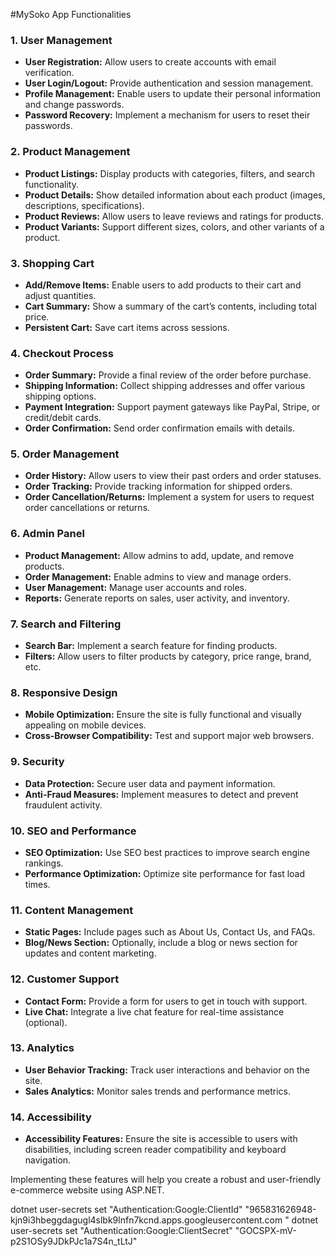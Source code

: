 #MySoko App Functionalities

### 1. **User Management**

- **User Registration:** Allow users to create accounts with email verification.
- **User Login/Logout:** Provide authentication and session management.
- **Profile Management:** Enable users to update their personal information and change passwords.
- **Password Recovery:** Implement a mechanism for users to reset their passwords.

### 2. **Product Management**

- **Product Listings:** Display products with categories, filters, and search functionality.
- **Product Details:** Show detailed information about each product (images, descriptions, specifications).
- **Product Reviews:** Allow users to leave reviews and ratings for products.
- **Product Variants:** Support different sizes, colors, and other variants of a product.

### 3. **Shopping Cart**

- **Add/Remove Items:** Enable users to add products to their cart and adjust quantities.
- **Cart Summary:** Show a summary of the cart’s contents, including total price.
- **Persistent Cart:** Save cart items across sessions.

### 4. **Checkout Process**

- **Order Summary:** Provide a final review of the order before purchase.
- **Shipping Information:** Collect shipping addresses and offer various shipping options.
- **Payment Integration:** Support payment gateways like PayPal, Stripe, or credit/debit cards.
- **Order Confirmation:** Send order confirmation emails with details.

### 5. **Order Management**

- **Order History:** Allow users to view their past orders and order statuses.
- **Order Tracking:** Provide tracking information for shipped orders.
- **Order Cancellation/Returns:** Implement a system for users to request order cancellations or returns.

### 6. **Admin Panel**

- **Product Management:** Allow admins to add, update, and remove products.
- **Order Management:** Enable admins to view and manage orders.
- **User Management:** Manage user accounts and roles.
- **Reports:** Generate reports on sales, user activity, and inventory.

### 7. **Search and Filtering**

- **Search Bar:** Implement a search feature for finding products.
- **Filters:** Allow users to filter products by category, price range, brand, etc.

### 8. **Responsive Design**

- **Mobile Optimization:** Ensure the site is fully functional and visually appealing on mobile devices.
- **Cross-Browser Compatibility:** Test and support major web browsers.

### 9. **Security**

- **Data Protection:** Secure user data and payment information.
- **Anti-Fraud Measures:** Implement measures to detect and prevent fraudulent activity.

### 10. **SEO and Performance**

- **SEO Optimization:** Use SEO best practices to improve search engine rankings.
- **Performance Optimization:** Optimize site performance for fast load times.

### 11. **Content Management**

- **Static Pages:** Include pages such as About Us, Contact Us, and FAQs.
- **Blog/News Section:** Optionally, include a blog or news section for updates and content marketing.

### 12. **Customer Support**

- **Contact Form:** Provide a form for users to get in touch with support.
- **Live Chat:** Integrate a live chat feature for real-time assistance (optional).

### 13. **Analytics**

- **User Behavior Tracking:** Track user interactions and behavior on the site.
- **Sales Analytics:** Monitor sales trends and performance metrics.

### 14. **Accessibility**

- **Accessibility Features:** Ensure the site is accessible to users with disabilities, including screen reader compatibility and keyboard navigation.

Implementing these features will help you create a robust and user-friendly e-commerce website using ASP.NET.

dotnet user-secrets set "Authentication:Google:ClientId" "965831626948-kjn9i3hbeggdagugl4slbk9lnfn7kcnd.apps.googleusercontent.com
"
dotnet user-secrets set "Authentication:Google:ClientSecret" "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"
